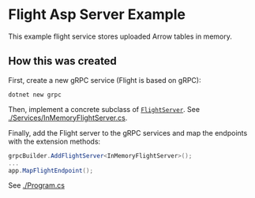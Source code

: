 # Flight Asp Server Example

This example flight service stores uploaded Arrow tables in memory.

## How this was created

First, create a new gRPC service (Flight is based on gRPC):

```
dotnet new grpc
```

Then, implement a concrete subclass of [`FlightServer`](../../src/Apache.Arrow.Flight/Server/FlightServer.cs). 
See [./Services/InMemoryFlightServer.cs](./Services/InMemoryFlightServer.cs).

Finally, add the Flight server to the gRPC services and map the endpoints with the
extension methods:

```csharp
grpcBuilder.AddFlightServer<InMemoryFlightServer>();
...
app.MapFlightEndpoint();
```

See [./Program.cs](./Program.cs)

